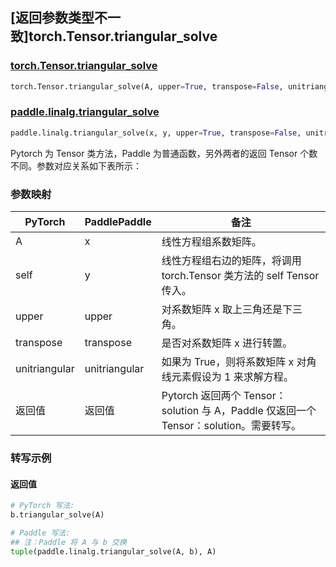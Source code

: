 ## [返回参数类型不一致]torch.Tensor.triangular_solve

### [torch.Tensor.triangular_solve](https://pytorch.org/docs/stable/generated/torch.Tensor.triangular_solve.html#torch.Tensor.triangular_solve)

```python
torch.Tensor.triangular_solve(A, upper=True, transpose=False, unitriangular=False)
```

### [paddle.linalg.triangular_solve](https://www.paddlepaddle.org.cn/documentation/docs/zh/develop/api/paddle/linalg/triangular_solve_cn.html)

```python
paddle.linalg.triangular_solve(x, y, upper=True, transpose=False, unitriangular=False, name=None)
```

Pytorch 为 Tensor 类方法，Paddle 为普通函数，另外两者的返回 Tensor 个数不同。参数对应关系如下表所示：

### 参数映射

| PyTorch       | PaddlePaddle  | 备注                                                        |
| ------------- | ------------- | ----------------------------------------------------------- |
| A             | x             | 线性方程组系数矩阵。                                             |
| self          | y             | 线性方程组右边的矩阵，将调用 torch.Tensor 类方法的 self Tensor 传入。 |
| upper         | upper         | 对系数矩阵 x 取上三角还是下三角。                                |
| transpose     | transpose     | 是否对系数矩阵 x 进行转置。                                     |
| unitriangular | unitriangular | 如果为 True，则将系数矩阵 x 对角线元素假设为 1 来求解方程。         |
| 返回值         | 返回值         | Pytorch 返回两个 Tensor：solution 与 A，Paddle 仅返回一个 Tensor：solution。需要转写。  |

### 转写示例

#### 返回值
```python
# PyTorch 写法:
b.triangular_solve(A)

# Paddle 写法:
## 注：Paddle 将 A 与 b 交换
tuple(paddle.linalg.triangular_solve(A, b), A)
```
